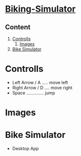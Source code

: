 # [Biking-Simulator]( https://github.com/RybakVonTar/biking-simulator)

## Content

1. [Controlls](#Controlls)
    1. [Images](#images)
2. [Bike Simulator](#BikemSimulator)


# Controlls
* Left Arrow / A ..... move left
* Right Arrow / D .... move right
* Space .............. jump

# Images


# Bike Simulator
* Desktop App


